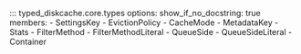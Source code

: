 ::: typed_diskcache.core.types
    options:
        show_if_no_docstring: true
        members:
            - SettingsKey
            - EvictionPolicy
            - CacheMode
            - MetadataKey
            - Stats
            - FilterMethod
            - FilterMethodLiteral
            - QueueSide
            - QueueSideLiteral
            - Container